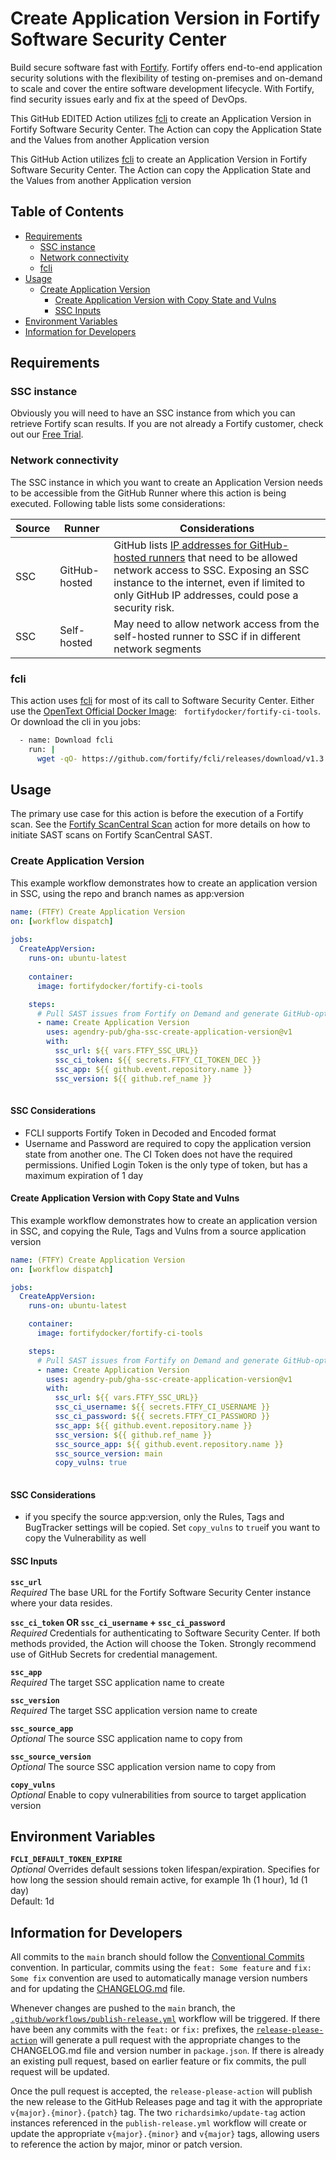 # Create Application Version in Fortify Software Security Center

Build secure software fast with [Fortify](https://www.microfocus.com/en-us/solutions/application-security). Fortify offers end-to-end application security solutions with the flexibility of testing on-premises and on-demand to scale and cover the entire software development lifecycle.  With Fortify, find security issues early and fix at the speed of DevOps.

This GitHub EDITED Action utilizes [fcli](https://github.com/fortify/fcli) to create an Application Version in Fortify Software Security Center.
The Action can copy the Application State and the Values from another Application version

This GitHub Action utilizes [fcli](https://github.com/fortify/fcli) to create an Application Version in Fortify Software Security Center.
The Action can copy the Application State and the Values from another Application version

## Table of Contents

* [Requirements](#requirements)
    * [SSC instance](#ssc-instance)
    * [Network connectivity](#network-connectivity)
    * [fcli](#fcli)
* [Usage](#usage)
    * [Create Application Version](#create-application-version)
        * [Create Application Version with Copy State and Vulns](#create-application-version-with-copy-state-and-vulns)
        * [SSC Inputs](#ssc-inputs)
* [Environment Variables](#environment-variables)
* [Information for Developers](#information-for-developers)

## Requirements

### SSC instance
Obviously you will need to have an SSC instance from which you can retrieve Fortify scan results. If you are not already a Fortify customer, check out our [Free Trial](https://www.microfocus.com/en-us/products/application-security-testing/free-trial).

### Network connectivity
The SSC instance in which you want to create an Application Version needs to be accessible from the GitHub Runner where this action is being executed. Following table lists some considerations:

| Source | Runner        | Considerations |
| ------ | ------------- | -------------- |
| SSC    | GitHub-hosted | GitHub lists [IP addresses for GitHub-hosted runners](https://docs.github.com/en/actions/using-github-hosted-runners/about-github-hosted-runners#ip-addresses) that need to be allowed network access to SSC. Exposing an SSC instance to the internet, even if limited to only GitHub IP addresses, could pose a security risk. |
| SSC    | Self-hosted   | May need to allow network access from the self-hosted runner to SSC if in different network segments |

### fcli

This action uses [fcli](https://github.com/fortify/fcli) for most of its call to Software Security Center. Either use the [OpenText Official Docker Image](https://hub.docker.com/r/fortifydocker/fortify-ci-tools): `
fortifydocker/fortify-ci-tools`. Or download the cli in you jobs:

```bash
  - name: Download fcli
    run: |
      wget -qO- https://github.com/fortify/fcli/releases/download/v1.3.1/fcli-linux.tgz | tar zxf -  
```

## Usage

The primary use case for this action is before the execution of a Fortify scan. See the [Fortify ScanCentral Scan](https://github.com/marketplace/actions/fortify-scancentral-scan) action for more details on how to initiate SAST scans on Fortify ScanCentral SAST.


### Create Application Version

This example workflow demonstrates how to create an application version in SSC, using the repo and branch names as app:version

```yaml
name: (FTFY) Create Application Version
on: [workflow dispatch]
      
jobs:                                                  
  CreateAppVersion:
    runs-on: ubuntu-latest
    
    container:
      image: fortifydocker/fortify-ci-tools

    steps:
      # Pull SAST issues from Fortify on Demand and generate GitHub-optimized SARIF output
      - name: Create Application Version
        uses: agendry-pub/gha-ssc-create-application-version@v1
        with:
          ssc_url: ${{ vars.FTFY_SSC_URL}}
          ssc_ci_token: ${{ secrets.FTFY_CI_TOKEN_DEC }}
          ssc_app: ${{ github.event.repository.name }}
          ssc_version: ${{ github.ref_name }}
      
```

#### SSC Considerations

* FCLI supports Fortify Token in Decoded and Encoded format
* Username and Password are required to copy the application version state from another one. The CI Token does not have the required permissions. Unified Login Token is the only type of token, but has a maximum expiration of 1 day

#### Create Application Version with Copy State and Vulns

This example workflow demonstrates how to create an application version in SSC, and copying the Rule, Tags and Vulns from a source application version

```yaml
name: (FTFY) Create Application Version
on: [workflow dispatch]

jobs:
  CreateAppVersion:
    runs-on: ubuntu-latest

    container:
      image: fortifydocker/fortify-ci-tools

    steps:
      # Pull SAST issues from Fortify on Demand and generate GitHub-optimized SARIF output
      - name: Create Application Version
        uses: agendry-pub/gha-ssc-create-application-version@v1
        with:
          ssc_url: ${{ vars.FTFY_SSC_URL}}
          ssc_ci_username: ${{ secrets.FTFY_CI_USERNAME }}
          ssc_ci_password: ${{ secrets.FTFY_CI_PASSWORD }}
          ssc_app: ${{ github.event.repository.name }}
          ssc_version: ${{ github.ref_name }}
          ssc_source_app: ${{ github.event.repository.name }}
          ssc_source_version: main
          copy_vulns: true
          
```

#### SSC Considerations

* if you specify the source app:version, only the Rules, Tags and BugTracker settings will be copied. Set `copy_vulns` to `true`if you want to copy the Vulnerability as well

#### SSC Inputs

**`ssc_url`**  
*Required* The base URL for the Fortify Software Security Center instance where your data resides.

**`ssc_ci_token` OR `ssc_ci_username` + `ssc_ci_password`**  
*Required* Credentials for authenticating to Software Security Center. If both methods provided, the Action will choose the Token. Strongly recommend use of GitHub Secrets for credential management.

**`ssc_app`**  
*Required* The target SSC application name to create

**`ssc_version`**  
*Required* The target SSC application version name to create

**`ssc_source_app`**  
*Optional* The source SSC application name to copy from

**`ssc_source_version`**  
*Optional* The source SSC application version name to copy from

**`copy_vulns`**  
*Optional* Enable to copy vulnerabilities from source to target application version

## Environment Variables

**`FCLI_DEFAULT_TOKEN_EXPIRE`**  
*Optional* Overrides default sessions token lifespan/expiration. Specifies for how long the session should remain active, for example 1h (1 hour), 1d (1 day) \
Default: 1d

## Information for Developers

All commits to the `main` branch should follow the [Conventional Commits](https://www.conventionalcommits.org/en/v1.0.0/) convention. In particular, commits using the `feat: Some feature` and `fix: Some fix` convention are used to automatically manage version numbers and for updating the [CHANGELOG.md](https://github.com/fortify/gha-export-vulnerabilities/blob/master/CHANGELOG.md) file.

Whenever changes are pushed to the `main` branch, the [`.github/workflows/publish-release.yml`](https://github.com/fortify/gha-ssc-create-application-version/blob/main/.github/workflows/publish-release.yml) workflow will be triggered. If there have been any commits with the `feat:` or `fix:` prefixes, the [`release-please-action`](https://github.com/google-github-actions/release-please-action) will generate a pull request with the appropriate changes to the CHANGELOG.md file and version number in `package.json`. If there is already an existing pull request, based on earlier feature or fix commits, the pull request will be updated.

Once the pull request is accepted, the `release-please-action` will publish the new release to the GitHub Releases page and tag it with the appropriate `v{major}.{minor}.{patch}` tag. The two `richardsimko/update-tag` action instances referenced in the `publish-release.yml` workflow will create or update the appropriate `v{major}.{minor}` and `v{major}` tags, allowing users to reference the action by major, minor or patch version.
